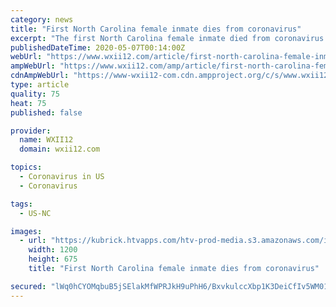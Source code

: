 ```yaml
---
category: news
title: "First North Carolina female inmate dies from coronavirus"
excerpt: "The first North Carolina female inmate died from coronavirus Wednesday.Officials said the woman, who was being held at the North Carolina Correctional Institution for Women, was in her late 60s and had underlying health problems. She tested positive for COVID-19 on April 18 and was hospitalized the next day. Click the video player above for the ..."
publishedDateTime: 2020-05-07T00:14:00Z
webUrl: "https://www.wxii12.com/article/first-north-carolina-female-inmate-dies-coronavirus/32395495"
ampWebUrl: "https://www.wxii12.com/amp/article/first-north-carolina-female-inmate-dies-coronavirus/32395495"
cdnAmpWebUrl: "https://www-wxii12-com.cdn.ampproject.org/c/s/www.wxii12.com/amp/article/first-north-carolina-female-inmate-dies-coronavirus/32395495"
type: article
quality: 75
heat: 75
published: false

provider:
  name: WXII12
  domain: wxii12.com

topics:
  - Coronavirus in US
  - Coronavirus

tags:
  - US-NC

images:
  - url: "https://kubrick.htvapps.com/htv-prod-media.s3.amazonaws.com/images/coronavirus-prison-1586021787.jpg?crop=1.00xw:1.00xh;0,0&resize=1200:*"
    width: 1200
    height: 675
    title: "First North Carolina female inmate dies from coronavirus"

secured: "lWq0hCYOMqbuB5jSElakMfWPRJkH9uPhH6/BxvkulccXbp1K3DeiCfIv5WM016lOqDzLKeI/4I5N/HZdnkfJkTHT1jMz4YqR+6R6D5i76JVK357zoN4hgCf9k+qg/xLoW833f/YeJfTQDapxpnt5FgSDZUTHjJMadSQUo3hYkRMy7OafdxryphK8XK9Qb9B97cdQCmGWlG9Q17asHHa/dMBGI0z1IEP8fyfyprsjbZl2ytuplwsDAQgJBIVHb5A0WMMy/qaLnVc1IDC8Y0sNvSrkLet2ad0jC4sSGoEDC2O2Q2IgmR41DQIPjQKccyGZ;mTvRRKcVsxAvpboUsyuJsA=="
---
```


